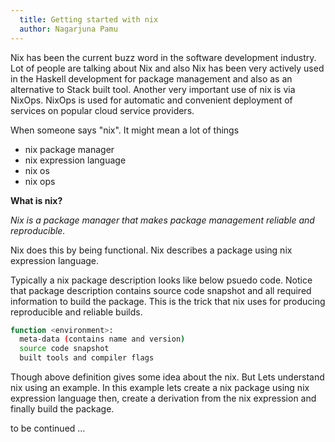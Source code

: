 ```yaml
---
  title: Getting started with nix
  author: Nagarjuna Pamu
---
```


Nix has been the current buzz word in the software development industry.
Lot of people are talking about Nix and also Nix has been very actively used in
the Haskell development for package management and also as an alternative to
Stack built tool. Another very important use of nix is via NixOps. NixOps is used
for automatic and convenient deployment of services on popular cloud service
providers.

When someone says "nix". It might mean a lot of things

- nix package manager
- nix expression language
- nix os
- nix ops

__What is nix?__

_Nix is a package manager that makes package management reliable and reproducible._

Nix does this by being functional. Nix describes a package using nix expression language.

Typically a nix package description looks like below psuedo code. Notice that package description contains source code snapshot and all required information to build the package.
This is the trick that nix uses for producing reproducible and reliable builds.

```bash
function <environment>:
  meta-data (contains name and version)
  source code snapshot
  built tools and compiler flags
```

Though above definition gives some idea about the nix. But Lets understand nix using an example. In this example lets create a nix package using nix expression language then, create a derivation from the nix expression and finally build the package.

to be continued ...

